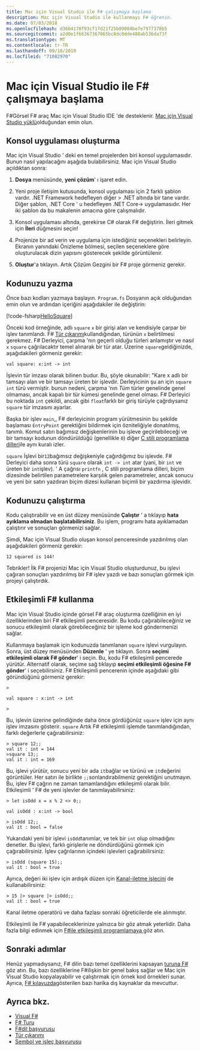 ```yaml
---
title: Mac için Visual Studio ile F# çalışmaya başlama
description: Mac için Visual Studio ile kullanmayı F# öğrenin.
ms.date: 07/03/2018
ms.openlocfilehash: d3604178f93cf17d21f25b09084be7e7977378b5
ms.sourcegitcommit: a2d0e1f66367367065bc8dc0dde488ab536da73f
ms.translationtype: MT
ms.contentlocale: tr-TR
ms.lasthandoff: 09/18/2019
ms.locfileid: "71082970"
---
```

# <a name="get-started-with-f-in-visual-studio-for-mac"></a>Mac için Visual Studio ile F# çalışmaya başlama

F#Görsel F# araç Mac için Visual Studio IDE 'de desteklenir. [Mac için Visual Studio yüklü](install-fsharp.md#install-f-with-visual-studio-for-mac)olduğundan emin olun.

## <a name="creating-a-console-application"></a>Konsol uygulaması oluşturma

Mac için Visual Studio ' deki en temel projelerden biri konsol uygulamasıdır.  Bunun nasıl yapılacağını aşağıda bulabilirsiniz.  Mac için Visual Studio açıldıktan sonra:

1. **Dosya** menüsünde, **yeni çözüm**' ı işaret edin.

2. Yeni proje iletişim kutusunda, konsol uygulaması için 2 farklı şablon vardır.  .NET Framework hedefleyen diğer > .NET altında bir tane vardır.  Diğer şablon, .NET Core ' u hedefleyen .NET Core-> uygulamasıdır.  Her iki şablon da bu makalenin amacına göre çalışmalıdır.

3. Konsol uygulaması altında, gerekirse C# olarak F# değiştirin.  İleri gitmek için **İleri** düğmesini seçin!  

4. Projenize bir ad verin ve uygulama için istediğiniz seçenekleri belirleyin.  Ekranın yanındaki Önizleme bölmesi, seçilen seçeneklere göre oluşturulacak dizin yapısını gösterecek şekilde görüntülenir.  

5. **Oluştur**'a tıklayın.  Artık Çözüm Gezgini bir F# proje görmeniz gerekir.

## <a name="writing-your-code"></a>Kodunuzu yazma

Önce bazı kodları yazmaya başlayın.  `Program.fs` Dosyanın açık olduğundan emin olun ve ardından içeriğini aşağıdakiler ile değiştirin:

[!code-fsharp[HelloSquare](~/samples/snippets/fsharp/getting-started/hello-square.fs)]

Önceki kod örneğinde, adlı `square` `x` bir girişi alan ve kendisiyle çarpar bir işlev tanımlandı.  F# [Tür çıkarımı](../language-reference/type-inference.md)kullandığından, türünün `x` belirtilmesi gerekmez.  F# Derleyici, çarpma 'nın geçerli olduğu türleri anlamıştır ve nasıl `x` `square` çağrılacaktır temel alınarak bir tür atar.  Üzerine `square`geldiğinizde, aşağıdakileri görmeniz gerekir:

```console
val square: x:int -> int
```

İşlevin tür imzası olarak bilinen budur.  Bu, şöyle okunabilir: "Kare x adlı bir tamsayı alan ve bir tamsayı üreten bir işlevdir.  Derleyicinin şu an için `square` `int` türü vermiştir. bunun nedeni, çarpma 'nın *Tüm* türler genelinde genel olmaması, ancak kapalı bir tür kümesi genelinde genel olması.  F# Derleyici bu noktada `int` çekildi, ancak gibi `float`farklı bir giriş türüyle çağrdıysanız `square` tür imzasını ayarlar.

Başka bir işlev `main`,, F# derleyicinin program yürütmesinin bu şekilde başlaması `EntryPoint` gerektiğini bildirmek için özniteliğiyle donatılmış, tanımlı.  Komut satırı bağımsız değişkenlerinin bu işleve geçirilebileceği ve bir tamsayı kodunun döndürüldüğü (genellikle `0`) diğer [C stili programlama dilleri](https://en.wikipedia.org/wiki/Entry_point#C_and_C.2B.2B)ile aynı kuralı izler.

`square` İşlevi bir`12`bağımsız değişkeniyle çağırdığımız bu işlevde.  F# Derleyici daha sonra türü `square` olarak `int -> int` atar (yani, bir `int` ve üreten bir `int`işlev).  ' A çağrısı `printfn` , C stili programlama dilleri, biçim dizesinde belirtilen parametrelere karşılık gelen parametreler, ancak sonucu ve yeni bir satırı yazdıran biçim dizesi kullanan biçimli bir yazdırma işlevidir.

## <a name="running-your-code"></a>Kodunuzu çalıştırma

Kodu çalıştırabilir ve en üst düzey menüsünde **Çalıştır** ' a tıklayıp **hata ayıklama olmadan başlatabilirsiniz**.  Bu işlem, programı hata ayıklamadan çalıştırır ve sonuçları görmenizi sağlar.

Şimdi, Mac için Visual Studio oluşan konsol penceresinde yazdırılmış olan aşağıdakileri görmeniz gerekir:

```console
12 squared is 144!
```

Tebrikler!  İlk F# projenizi Mac için Visual Studio oluşturdunuz, bu işlevi çağıran sonuçları yazdırılmış bir F# işlev yazdı ve bazı sonuçları görmek için projeyi çalıştırdık.

## <a name="using-f-interactive"></a>Etkileşimli F# kullanma

Mac için Visual Studio içinde görsel F# araç oluşturma özelliğinin en iyi özelliklerinden biri F# etkileşimli penceresidir.  Bu kodu çağırabileceğiniz ve sonucu etkileşimli olarak görebileceğiniz bir işleme kod göndermenizi sağlar.

Kullanmaya başlamak için kodunuzda tanımlanan `square` işlevi vurgulayın.  Sonra, üst düzey menüsünden **Düzenle** ' ye tıklayın.  Sonra **seçimi etkileşimli olarak F# gönder**' i seçin.  Bu, kodu F# etkileşimli pencerede yürütür.  Alternatif olarak, seçime sağ tıklayıp **seçimi etkileşimli öğesine F# gönder**' i seçebilirsiniz.  F# Etkileşimli pencerenin içinde aşağıdaki gibi göründüğünü görmeniz gerekir:

```console
>

val square : x:int -> int

>
```

Bu, işlevin üzerine gelindiğinde daha önce gördüğünüz `square` işlev için aynı işlev imzasını gösterir.  `square` Artık F# etkileşimli işlemde tanımlandığından, farklı değerlerle çağırabilirsiniz:

```console
> square 12;;
val it : int = 144
>square 13;;
val it : int = 169
```

Bu, işlevi yürütür, sonucu yeni bir ada `it`bağlar ve türünü ve `it`değerini görüntüler.  Her satırı ile birlikte `;;`sonlandırabilmeniz gerektiğini unutmayın.  Bu, işlev F# çağrın ne zaman tamamlandığını etkileşimli olarak bilir.  Etkileşimli ' F# de yeni işlevler de tanımlayabilirsiniz:

```console
> let isOdd x = x % 2 <> 0;;

val isOdd : x:int -> bool

> isOdd 12;;
val it : bool = false
```

Yukarıdaki yeni bir işlevi `isOdd`tanımlar, ve tek bir `int` olup olmadığını denetler.  Bu işlevi, farklı girişlerle ne döndürdüğünü görmek için çağırabilirsiniz.  İşlev çağrılarının içindeki işlevleri çağırabilirsiniz:

```console
> isOdd (square 15);;
val it : bool = true
```

Ayrıca, değeri iki işlev için ardışık düzen için [Kanal-iletme işlecini](../language-reference/symbol-and-operator-reference/index.md) de kullanabilirsiniz:

```console
> 15 |> square |> isOdd;;
val it : bool = true
```

Kanal iletme operatörü ve daha fazlası sonraki öğreticilerde ele alınmıştır.

Etkileşimli ile F# yapabileceklerinize yalnızca bir göz atmak yeterlidir.  Daha fazla bilgi edinmek için [ F#ile etkileşimli programlamaya ](../tutorials/fsharp-interactive/index.md)göz atın.

## <a name="next-steps"></a>Sonraki adımlar

Henüz yapmadıysanız, F# dilin bazı temel özelliklerini kapsayan [turuna F# ](../tour.md)göz atın.  Bu, bazı özelliklerine F#ilişkin bir genel bakış sağlar ve Mac için Visual Studio kopyalayabilir ve çalıştırmak için örnek kod örnekleri sunar.  Ayrıca, [ F# kılavuzda](../index.md)gösterilen bazı harika dış kaynaklar da mevcuttur.

## <a name="see-also"></a>Ayrıca bkz.

- [Visual F#](../index.md)
- [F# Turu](../tour.md)
- [F#dil başvurusu](../language-reference/index.md)
- [Tür çıkarımı](../language-reference/type-inference.md)
- [Sembol ve işleç başvurusu](../language-reference/symbol-and-operator-reference/index.md)
